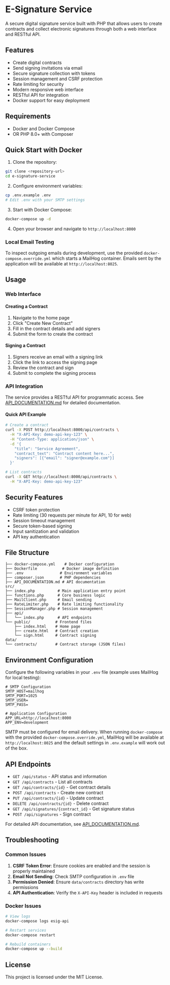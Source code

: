 # E-Signature Service

A secure digital signature service built with PHP that allows users to create contracts and collect electronic signatures through both a web interface and RESTful API.

## Features

- Create digital contracts
- Send signing invitations via email
- Secure signature collection with tokens
- Session management and CSRF protection
- Rate limiting for security
- Modern responsive web interface
- RESTful API for integration
- Docker support for easy deployment

## Requirements

- Docker and Docker Compose
- OR PHP 8.0+ with Composer

## Quick Start with Docker

1. Clone the repository:
```bash
git clone <repository-url>
cd e-signature-service
```

2. Configure environment variables:
```bash
cp .env.example .env
# Edit .env with your SMTP settings
```

3. Start with Docker Compose:
```bash
docker-compose up -d
```

4. Open your browser and navigate to `http://localhost:8000`

### Local Email Testing

To inspect outgoing emails during development, use the provided `docker-compose.override.yml`
which starts a MailHog container. Emails sent by the application will be
available at `http://localhost:8025`.

## Usage

### Web Interface

#### Creating a Contract
1. Navigate to the home page
2. Click "Create New Contract"
3. Fill in the contract details and add signers
4. Submit the form to create the contract

#### Signing a Contract
1. Signers receive an email with a signing link
2. Click the link to access the signing page
3. Review the contract and sign
4. Submit to complete the signing process

### API Integration

The service provides a RESTful API for programmatic access. See [API_DOCUMENTATION.md](API_DOCUMENTATION.md) for detailed documentation.

#### Quick API Example
```bash
# Create a contract
curl -X POST http://localhost:8000/api/contracts \
  -H "X-API-Key: demo-api-key-123" \
  -H "Content-Type: application/json" \
  -d '{
    "title": "Service Agreement",
    "contract_text": "Contract content here...",
    "signers": [{"email": "signer@example.com"}]
  }'

# List contracts
curl -X GET http://localhost:8000/api/contracts \
  -H "X-API-Key: demo-api-key-123"
```

## Security Features

- CSRF token protection
- Rate limiting (30 requests per minute for API, 10 for web)
- Session timeout management
- Secure token-based signing
- Input sanitization and validation
- API key authentication

## File Structure

```
├── docker-compose.yml    # Docker configuration
├── Dockerfile           # Docker image definition
├── .env                # Environment variables
├── composer.json       # PHP dependencies
├── API_DOCUMENTATION.md # API documentation
src/
├── index.php          # Main application entry point
├── functions.php      # Core business logic
├── MailClient.php     # Email sending
├── RateLimiter.php    # Rate limiting functionality
├── SessionManager.php # Session management
├── api/
│   └── index.php      # API endpoints
└── public/           # Frontend files
    ├── index.html    # Home page
    ├── create.html   # Contract creation
    └── sign.html     # Contract signing
data/
└── contracts/        # Contract storage (JSON files)
```

## Environment Configuration

Configure the following variables in your `.env` file (example uses MailHog for local testing):

```env
# SMTP Configuration
SMTP_HOST=mailhog
SMTP_PORT=1025
SMTP_USER=
SMTP_PASS=

# Application Configuration
APP_URL=http://localhost:8000
APP_ENV=development
```

SMTP must be configured for email delivery. When running `docker-compose` with the
provided `docker-compose.override.yml`, MailHog will be available at `http://localhost:8025`
and the default settings in `.env.example` will work out of the box.

## API Endpoints

- `GET /api/status` - API status and information
- `GET /api/contracts` - List all contracts
- `GET /api/contracts/{id}` - Get contract details
- `POST /api/contracts` - Create new contract
- `PUT /api/contracts/{id}` - Update contract
- `DELETE /api/contracts/{id}` - Delete contract
- `GET /api/signatures/{contract_id}` - Get signature status
- `POST /api/signatures` - Sign contract

For detailed API documentation, see [API_DOCUMENTATION.md](API_DOCUMENTATION.md).

## Troubleshooting

### Common Issues

1. **CSRF Token Error**: Ensure cookies are enabled and the session is properly maintained
2. **Email Not Sending**: Check SMTP configuration in `.env` file
3. **Permission Denied**: Ensure `data/contracts` directory has write permissions
4. **API Authentication**: Verify the `X-API-Key` header is included in requests

### Docker Issues
```bash
# View logs
docker-compose logs esig-api

# Restart services
docker-compose restart

# Rebuild containers
docker-compose up --build
```

## License

This project is licensed under the MIT License.

